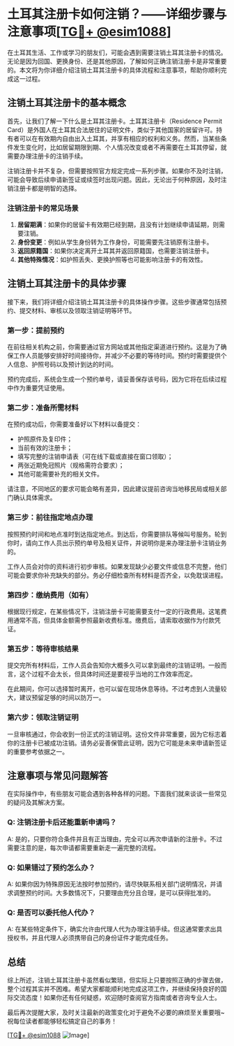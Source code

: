 # 土耳其注册卡如何注销？——详细步骤与注意事项[[TG💪+ @esim1088](https://t.me/s/esim1088)]

在土耳其生活、工作或学习的朋友们，可能会遇到需要注销土耳其注册卡的情况。无论是因为回国、更换身份、还是其他原因，了解如何正确注销注册卡是非常重要的。本文将为你详细介绍注销土耳其注册卡的具体流程和注意事项，帮助你顺利完成这一过程。

## 注销土耳其注册卡的基本概念

首先，让我们了解一下什么是土耳其注册卡。土耳其注册卡（Residence Permit Card）是外国人在土耳其合法居住的证明文件，类似于其他国家的居留许可。持有者可以在有效期内自由出入土耳其，并享有相应的权利和义务。然而，当某些条件发生变化时，比如居留期限到期、个人情况改变或者不再需要在土耳其停留，就需要办理注册卡的注销手续。

注销注册卡并不复杂，但需要按照官方规定完成一系列步骤。如果你不及时注销，可能会导致后续申请新签证或续签时出现问题。因此，无论出于何种原因，及时注销注册卡都是明智的选择。

### 注销注册卡的常见场景

1. **居留期满**：如果你的居留卡有效期已经到期，且没有计划继续申请延期，则需要注销。
2. **身份变更**：例如从学生身份转为工作身份，可能需要先注销原有注册卡。
3. **返回原籍国**：如果你决定离开土耳其并返回原籍国，也需要注销注册卡。
4. **其他特殊情况**：如护照丢失、更换护照等也可能影响注册卡的有效性。

## 注销土耳其注册卡的具体步骤

接下来，我们将详细介绍注销土耳其注册卡的具体操作步骤。这些步骤通常包括预约、提交材料、审核以及领取注销证明等环节。

### 第一步：提前预约

在前往相关机构之前，你需要通过官方网站或其他指定渠道进行预约。这是为了确保工作人员能够安排好时间接待你，并减少不必要的等待时间。预约时需要提供个人信息、护照号码以及预计到达的时间。

预约完成后，系统会生成一个预约单号，请妥善保存该号码，因为它将在后续过程中作为重要凭证使用。

### 第二步：准备所需材料

在预约成功后，你需要准备好以下材料以备提交：

- 护照原件及复印件；
- 当前有效的注册卡；
- 填写完整的注销申请表（可在线下载或直接在窗口领取）；
- 两张近期免冠照片（规格需符合要求）；
- 其他可能需要补充的相关文件。

请注意，不同地区的要求可能会略有差异，因此建议提前咨询当地移民局或相关部门确认具体需求。

### 第三步：前往指定地点办理

按照预约时间和地点准时到达指定地点。到达后，你需要排队等候叫号服务。轮到你时，请向工作人员出示预约单号及相关证件，并说明你是来办理注册卡注销业务的。

工作人员会对你的资料进行初步审核。如果发现缺少必要文件或信息不完整，他们可能会要求你补充缺失的部分。务必仔细检查所有材料是否齐全，以免耽误进程。

### 第四步：缴纳费用（如有）

根据现行规定，在某些情况下，注销注册卡可能需要支付一定的行政费用。这笔费用通常不高，但具体金额需参照最新收费标准。缴费后，请索取收据作为付款凭证。

### 第五步：等待审核结果

提交完所有材料后，工作人员会告知你大概多久可以拿到最终的注销证明。一般而言，这个过程不会太长，但具体时间还是要视乎当地的工作效率而定。

在此期间，你可以选择暂时离开，也可以留在现场休息等待。不过考虑到人流量较大，建议预留足够的时间以防万一。

### 第六步：领取注销证明

一旦审核通过，你会收到一份正式的注销证明。这份文件非常重要，因为它标志着你的注册卡已被成功注销。请务必妥善保管此证明，因为它可能是未来申请新签证的重要参考依据之一。

## 注意事项与常见问题解答

在实际操作中，有些朋友可能会遇到各种各样的问题。下面我们就来谈谈一些常见的疑问及其解决方案。

### Q: 注销注册卡后还能重新申请吗？

A: 是的，只要你符合条件并且有正当理由，完全可以再次申请新的注册卡。不过需要注意的是，每次申请都需要重新走一遍完整的流程。

### Q: 如果错过了预约怎么办？

A: 如果你因为特殊原因无法按时参加预约，请尽快联系相关部门说明情况，并请求调整预约时间。大多数情况下，只要理由充分且合理，是可以获得批准的。

### Q: 是否可以委托他人代办？

A: 在某些特定条件下，确实允许由代理人代为办理注销手续。但这通常要求出具授权书，并且代理人必须携带自己的身份证件才能完成任务。

## 总结

综上所述，注销土耳其注册卡虽然看似繁琐，但实际上只要按照正确的步骤去做，整个过程其实并不困难。希望大家都能顺利地完成这项工作，并继续保持良好的国际交流态度！如果你还有任何疑惑，欢迎随时查阅官方指南或者咨询专业人士。

最后再次提醒大家，及时关注最新的政策变化对于避免不必要的麻烦至关重要哦~祝每位读者都能够轻松搞定自己的事务！

[[TG💪+ @esim1088](https://t.me/s/esim1088) ![Image](https://i.postimg.cc/4NQfJmqS/Snipaste-2025-05-13-00-14-12.png)]